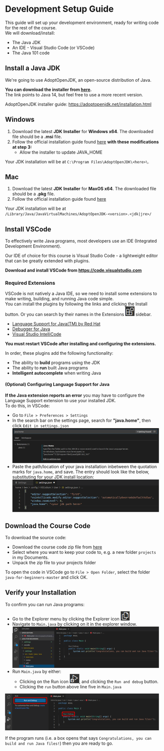 # Development Setup Guide
This guide will set up your development environment, ready for writing code for the rest of the course.  
We will download/install:
* The Java JDK
* An IDE - Visual Studio Code (or VSCode)
* The Java 101 code

## Install a Java JDK
We're going to use AdoptOpenJDK, an open-source distribution of Java.

**You can download the installer from [here](https://adoptopenjdk.net/archive.html?variant=openjdk14&jvmVariant=hotspot).**  
The link points to Java 14, but feel free to use a more recent version.

AdoptOpenJDK installer guide: https://adoptopenjdk.net/installation.html  

## Windows
1. Download the latest **JDK** **Installer** for **Windows x64**. The downloaded file should be a **.msi** file.
2. Follow the official installation guide found [here](https://adoptopenjdk.net/installation.html?variant=openjdk14&jvmVariant=hotspot#windows-msi) **with these modifications at step 3:**
   * Allow the installer to update JAVA_HOME
   
Your JDK installation will be at `C:\Program Files\AdoptOpenJDK\<here>\`.

## Mac
1. Download the latest **JDK** **Installer** for **MaxOS x64**. The downloaded file should be a **.pkg** file.
2. Follow the official installation guide found [here](https://adoptopenjdk.net/installation.html?variant=openjdk14&jvmVariant=hotspot#macos-pkg)

Your JDK installation will be at `/Library/Java/JavaVirtualMachines/AdoptOpenJDK-<version>.<jdk|jre>/`

## Install VSCode
To effectively write Java programs, most developers use an IDE (Integrated Development Environment).

Our IDE of choice for this course is Visual Studio Code - a lightweight editor that can be greatly extended with plugins.

**Download and install VSCode from https://code.visualstudio.com**

### Required Extensions
VSCode is not natively a Java IDE, so we need to install some extensions to make writing, building, and running Java code simple.  
You can install the plugins by following the links and clicking the Install button. Or you can search by their names in the Extensions ![Extensions icon](/images/setup/extensions_icon.png) sidebar.

* [Language Support for Java(TM) by Red Hat](https://marketplace.visualstudio.com/items?itemName=redhat.java)
* [Debugger for Java](https://marketplace.visualstudio.com/items?itemName=vscjava.vscode-java-debug)
* [Visual Studio IntelliCode](https://marketplace.visualstudio.com/items?itemName=VisualStudioExptTeam.vscodeintellicode)

**You must restart VSCode after installing and configuring the extensions.**

In order, these plugins add the following functionality:
* The ability to **build** programs using the JDK
* The ability to **run** built Java programs
* **Intelligent autocomplete** when writing Java

#### (Optional) Configuring Language Support for Java
**If the Java extension reports an error** you may have to configure the Language Support extension to use your installed JDK.  
To do this, in VSCode:
* Go to `File > Preferences > Settings`
* In the search bar on the settings page, search for **"java.home"**, then click `Edit in settings.json`
![Java home option](/images/setup/java_home_set.png)
* Paste the path/location of your java installation inbetween the quotation marks for `java.home`, and save. The entry should look like the below, substituting for your JDK install location:  
![Java home json](/images/setup/java_home_json.png)

## Download the Course Code
To download the source code:
* Download the course code zip file from [here](https://github.com/Ben-Woolley/java-for-beginners/archive/master.zip)
* Select where you want to keep your code to, e.g. a new folder `projects` in my Documents.
* Unpack the zip file to your projects folder

To open the code in VSCode go to `File > Open Folder`, select the folder `java-for-beginners-master` and click OK.

## Verify your Installation
To confirm you can run Java programs:
* Go to the Explorer menu by clicking the Explorer icon ![Explorer icon](/images/setup/explorer_icon.png)
* Navigate to `Main.java` by clicking on it in the explorer window.  
![Explorer window with Main.java open](/images/setup/explorer_main.png)
* Run `Main.java` by either:
   * Clicking on the Run icon ![Run icon](/images/setup/run_icon.png), and clicking the `Run and debug` button.
   * Clicking the `run` button above line five in `Main.java`

![Explorer window with run buttons highlighted](/images/setup/run_java.png)

If the program runs (i.e. a box opens that says `Congratulations, you can build and run Java files!`) then you are ready to go.